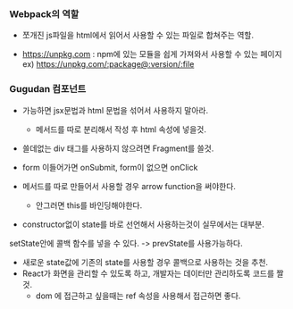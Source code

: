 ### Webpack의 역할

- 쪼개진 js파일을 html에서 읽어서 사용할 수 있는 파일로 합쳐주는 역할.

- https://unpkg.com : npm에 있는 모듈을 쉽게 가져와서 사용할 수 있는 페이지
  ex) https://unpkg.com/:package@:version/:file

### Gugudan 컴포넌트

- 가능하면 jsx문법과 html 문법을 섞어서 사용하지 말아라.

  - 메서드를 따로 분리해서 작성 후 html 속성에 넣을것.

- 쓸데없는 div 태그를 사용하지 않으려면 Fragment를 쓸것.
- form 이들어가면 onSubmit, form이 없으면 onClick
- 메서드를 따로 만들어서 사용할 경우 arrow function을 써야한다.
  - 안그러면 this를 바인딩해야한다.
- constructor없이 state를 바로 선언해서 사용하는것이 실무에서는 대부분.

setState안에 콜백 함수를 넣을 수 있다. -> prevState를 사용가능하다.

- 새로운 state값에 기존의 state를 사용할 경우 콜백으로 사용하는 것을 추천.
- React가 화면을 관리할 수 있도록 하고, 개발자는 데이터만 관리하도록 코드를 짤것.
  - dom 에 접근하고 싶을때는 ref 속성을 사용해서 접근하면 좋다.
